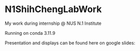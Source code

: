 # N1ShihChengLabWork
My work during internship @ NUS N.1 Institute 

Running on conda 3.11.9 

Presentation and displays can be found here on google slides:
 
